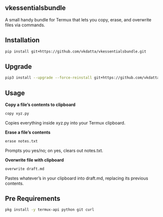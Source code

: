 ## vkessentialsbundle

A small handy bundle for Termux that lets you copy, erase, and overwrite files via commands. 

## Installation

```bash
pip install git+https://github.com/vkdatta/vkessentialsbundle.git
```

## Upgrade 

```bash
pip3 install --upgrade --force-reinstall git+https://github.com/vkdatta/vkessentialsbundle.git
```

## Usage

__Copy a file’s contents to clipboard__

```bash
copy xyz.py
```
Copies everything inside xyz.py into your Termux clipboard.

__Erase a file’s contents__

```bash
erase notes.txt
```
Prompts you yes/no; on yes, clears out notes.txt.

__Overwrite file with clipboard__

```bash
overwrite draft.md
```
Pastes whatever’s in your clipboard into draft.md, replacing its previous contents.

## Pre Requirements

```bash
pkg install -y termux-api python git curl
```
